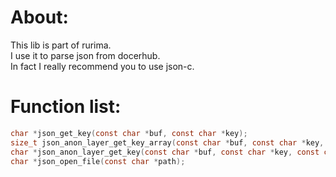 # About:
This lib is part of rurima.      
I use it to parse json from docerhub.       
In fact I really recommend you to use json-c.       
# Function list:
```C
char *json_get_key(const char *buf, const char *key);
size_t json_anon_layer_get_key_array(const char *buf, const char *key, char ***array);
char *json_anon_layer_get_key(const char *buf, const char *key, const char *value, const char *key_to_get);
char *json_open_file(const char *path);
```
